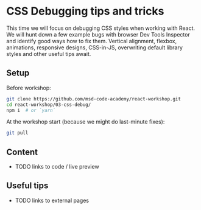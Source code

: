 # CSS Debugging tips and tricks

This time we will focus on debugging CSS styles when working with React.
We will hunt down a few example bugs with browser Dev Tools Inspector and identify good ways how to fix them.
Vertical alignment, flexbox, animations, responsive designs, CSS-in-JS, overwriting default library styles and other useful tips await. 

## Setup

Before workshop:
```sh
git clone https://github.com/msd-code-academy/react-workshop.git
cd react-workshop/03-css-debug/
npm i  # or `yarn`
```

At the workshop start (because we might do last-minute fixes):
```sh
git pull
```

## Content

* TODO links to code / live preview

## Useful tips

* TODO links to external pages